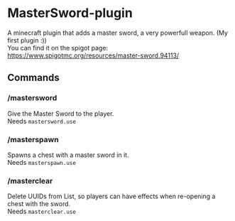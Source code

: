 # MasterSword-plugin
A minecraft plugin that adds a master sword, a very powerfull weapon.
(My first plugin :))  
You can find it on the spigot page: https://www.spigotmc.org/resources/master-sword.94113/


## Commands

### /mastersword  
  Give the Master Sword to the player.  
  Needs `mastersword.use`
  
### /masterspawn
  Spawns a chest with a master sword in it.  
  Needs `masterspawn.use`  

### /masterclear  
  Delete UUIDs from List, so players can have effects when re-opening a chest with the sword.  
  Needs `masterclear.use`
